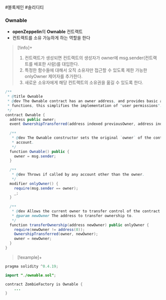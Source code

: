 ---
---

#블록체인 #솔리디티 
### Ownable
+ **openZeppelin**의 **Ownable** 컨트랙트
+ 컨트랙트를 소유 가능하게 하는 역할을 한다

> [!info]+ 
> 1. 컨트랙트가 생성되면 컨트랙트의 생성자가 owner에 msg.sender(컨트랙트를 배포한 사람)를 대입한다.
> 2. 특정한 함수들에 대해서 오직 소유자만 접근할 수 있도록 제한 가능한 onlyOwner 제어자를 추가한다.
> 3. 새로운 소유자에게 해당 컨트랙트의 소유권을 옮길 수 있도록 한다.


```Java
/**  
 * @title Ownable  
 * @dev The Ownable contract has an owner address, and provides basic authorization control  
 * functions, this simplifies the implementation of "user permissions".  
 */  
contract Ownable {  
  address public owner;  
  event OwnershipTransferred(address indexed previousOwner, address indexed newOwner);  
  
  /**  
   * @dev The Ownable constructor sets the original `owner` of the contract to the sender  
   * account.  
   */  
  function Ownable() public {  
    owner = msg.sender;  
  }  
  
  /**  
   * @dev Throws if called by any account other than the owner.  
   */  
  modifier onlyOwner() {  
    require(msg.sender == owner);  
    _;  
  }  
  
  /**  
   * @dev Allows the current owner to transfer control of the contract to a newOwner.  
   * @param newOwner The address to transfer ownership to.  
   */  
  function transferOwnership(address newOwner) public onlyOwner {  
    require(newOwner != address(0));  
    OwnershipTransferred(owner, newOwner);  
    owner = newOwner;  
  }  
}
```

> [!example]+ 
```Java
pragma solidity ^0.4.19;  

import "./ownable.sol";  

contract ZombieFactory is Ownable {
	...
}
```